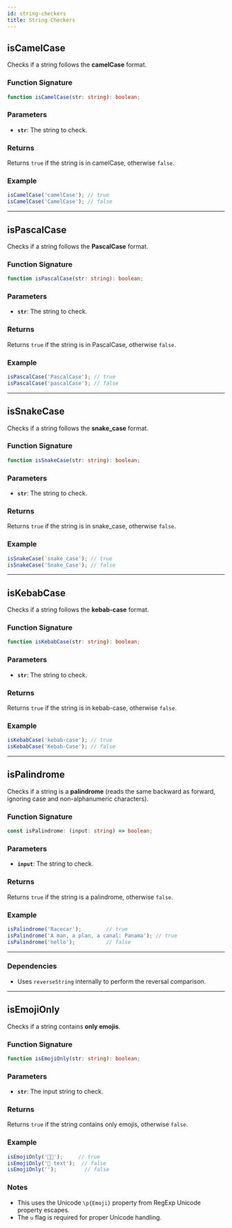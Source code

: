 ```yaml
---
id: string-checkers  
title: String Checkers  
---
```


<!-- markdownlint-disable-file MD024 -->
## isCamelCase

Checks if a string follows the **camelCase** format.

### Function Signature

```ts
function isCamelCase(str: string): boolean;
```

### Parameters

- **`str`**: The string to check.

### Returns

Returns `true` if the string is in camelCase, otherwise `false`.

### Example

```ts
isCamelCase('camelCase'); // true
isCamelCase('CamelCase'); // false
```

---

## isPascalCase

Checks if a string follows the **PascalCase** format.

### Function Signature

```ts
function isPascalCase(str: string): boolean;
```

### Parameters

- **`str`**: The string to check.

### Returns

Returns `true` if the string is in PascalCase, otherwise `false`.

### Example

```ts
isPascalCase('PascalCase'); // true
isPascalCase('pascalCase'); // false
```

---

## isSnakeCase

Checks if a string follows the **snake_case** format.

### Function Signature

```ts
function isSnakeCase(str: string): boolean;
```

### Parameters

- **`str`**: The string to check.

### Returns

Returns `true` if the string is in snake_case, otherwise `false`.

### Example

```ts
isSnakeCase('snake_case'); // true
isSnakeCase('Snake_Case'); // false
```

---

## isKebabCase

Checks if a string follows the **kebab-case** format.

### Function Signature

```ts
function isKebabCase(str: string): boolean;
```

### Parameters

- **`str`**: The string to check.

### Returns

Returns `true` if the string is in kebab-case, otherwise `false`.

### Example

```ts
isKebabCase('kebab-case'); // true
isKebabCase('Kebab-Case'); // false
```

---

## isPalindrome

Checks if a string is a **palindrome** (reads the same backward as forward, ignoring case and non-alphanumeric characters).

### Function Signature

```ts
const isPalindrome: (input: string) => boolean;
```

### Parameters

- **`input`**: The string to check.

### Returns

Returns `true` if the string is a palindrome, otherwise `false`.

### Example

```ts
isPalindrome('Racecar');        // true
isPalindrome('A man, a plan, a canal: Panama'); // true
isPalindrome('hello');          // false
```

---

### Dependencies

- Uses `reverseString` internally to perform the reversal comparison.

---

## isEmojiOnly

Checks if a string contains **only emojis**.

### Function Signature

```ts
function isEmojiOnly(str: string): boolean;
```

### Parameters

- **`str`**: The input string to check.

### Returns

Returns `true` if the string contains only emojis, otherwise `false`.

### Example

```ts
isEmojiOnly('🎉🔥');     // true
isEmojiOnly('🎉 text');  // false
isEmojiOnly('');         // false
```

### Notes

- This uses the Unicode `\p{Emoji}` property from RegExp Unicode property escapes.
- The `u` flag is required for proper Unicode handling.

